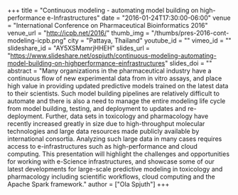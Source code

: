 +++
title = "Continuous modeling - automating model building on high-performance e-Infrastructures"
date = "2016-01-24T17:30:00-06:00"
venue = "International Conference on Pharmaceutical Bioinformatics 2016"
venue_url = "http://icpb.net/2016/"
thumb_img = "/thumbs/pres-2016-cont-modeling-icpb.png"
city = "Pattaya, Thailand"
youtube_id = ""
vimeo_id = ""
slideshare_id = "AY5XSMamrjHHEH"
slides_url = "https://www.slideshare.net/ospjuth/continuous-modeling-automating-model-building-on-highperformance-einfrastructures"
slides_doi = ""
abstract = "Many organizations in the pharmaceutical industry have a continuous flow of new experimental data from in vitro assays, and place high value in providing updated predictive models trained on the latest data to their scientists. Such model building pipelines are relatively difficult to automate and there is also a need to manage the entire modeling life cycle from model building, testing, and deployment to updates and re-deployment. Further, data sets in toxicology and pharmacology have recently increased greatly in size due to high-throughput molecular technologies and large data resources made publicly available by international consortia. Analyzing such large data in many cases requires access to e-infrastructures such as high-performance and cloud computing. This presentation will highlight the challenges and opportunities for working with e-Science infrastructures, and showcase some of our latest developments for large-scale predictive modeling in toxicology and pharmacology including scientific workflows, cloud computing and the Apache Spark framework."
author = ["Ola Spjuth"]
+++

